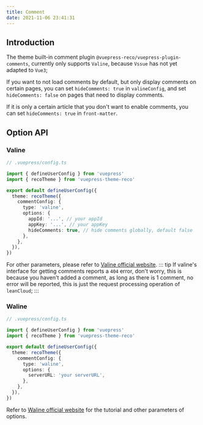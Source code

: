 ```yaml
---
title: Comment
date: 2021-11-06 23:41:31
---
```


## Introduction

The theme built-in comment plugin `@vuepress-reco/vuepress-plugin-comments`, currently only supports `Valine`, because `Vssue` has not yet adapted to `Vue3`;

If you want to not load comments by default, but only display comments on certain pages, you can set `hideComments: true` in `valineConfig`, and set `hideComments: false` on pages that need to display comments.

If it is only a certain article that you don't want to enable comments, you can set `hideComments: true` in `front-matter`.

## Option API

### Valine

```ts
// .vuepress/config.ts

import { defineUserConfig } from 'vuepress'
import { recoTheme } from 'vuepress-theme-reco'

export default defineUserConfig({
  theme: recoTheme({
    commentConfig: {
      type: 'valine',
      options: {
        appId: '...', // your appId
        appKey: '...', // your appKey
        hideComments: true, // hide comments globally, default false
      },
    },
  }),
})
```

For other parameters, please refer to [Valine official website](https://valine.js.org/configuration.html).
::: tip
If valine's interface for getting comments reports a `404` error, don't worry, this is because you haven't added a comment, as long as there is 1 comment, no error will be reported, this is just the request processing operation of `leanCloud`;
:::

### Waline <Badge text="Temporarily removed" type="danger" />

```ts
// .vuepress/config.ts

import { defineUserConfig } from 'vuepress'
import { recoTheme } from 'vuepress-theme-reco'

export default defineUserConfig({
  theme: recoTheme({
    commentConfig: {
      type: 'waline',
      options: {
        serverURL: 'your serverURL',
      },
    },
  }),
})
```

Refer to [Waline official website](https://waline.js.org/guide/get-started.html) for the tutorial and other parameters of options.